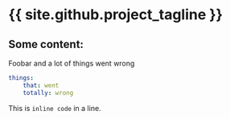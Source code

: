 # {{ site.github.project_tagline }}

## Some content:

Foobar and a lot of things went wrong

```yaml
things:
    that: went
    totally: wrong
```


This is `inline code` in a line.

